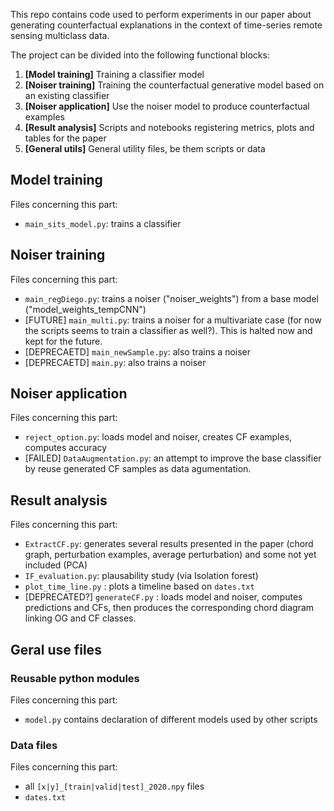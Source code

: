 This repo contains code used to perform experiments in our paper about generating counterfactual explanations in the context of time-series remote sensing multiclass data. 

The project can be divided into the following functional blocks:
1. **[Model training]** Training a classifier model
2. **[Noiser training]** Training the counterfactual generative model based on an existing classifier
3. **[Noiser application]** Use the noiser model to produce counterfactual examples
4. **[Result analysis]** Scripts and notebooks registering metrics, plots and tables for the paper
5. **[General utils]** General utility files, be them scripts or data

## Model training
Files concerning this part:
- `main_sits_model.py`: trains a classifier

## Noiser training
Files concerning this part:
- `main_regDiego.py`: trains a noiser ("noiser_weights") from a base model ("model_weights_tempCNN")
-  [FUTURE] `main_multi.py`: trains a noiser for a multivariate case (for now the scripts seems to train a classifier as well?). This is halted now and kept for the future.
- [DEPRECAETD] `main_newSample.py`:  also trains a noiser
- [DEPRECAETD] `main.py`:  also trains a noiser

## Noiser application
Files concerning this part:
- `reject_option.py`: loads model and noiser, creates CF examples, computes accuracy
- [FAILED] `DataAugmentation.py`:  an attempt to improve the base classifier by reuse generated CF samples as data agumentation.

## Result analysis
Files concerning this part:
- `ExtractCF.py`: generates several results presented in the paper (chord graph, perturbation examples, average perturbation) and some not yet included (PCA)
- `IF_evaluation.py`: plausability study (via Isolation forest)
- `plot_time_line.py` : plots a timeline based on `dates.txt`
- [DEPRECATED?] `generateCF.py` : loads model and noiser, computes predictions and CFs, then produces the corresponding chord diagram linking OG and CF classes.

## Geral use files
### Reusable python modules
Files concerning this part:
- `model.py` contains declaration of different models used by other scripts

### Data files
Files concerning this part:
- all `[x|y]_[train|valid|test]_2020.npy` files
- `dates.txt`
